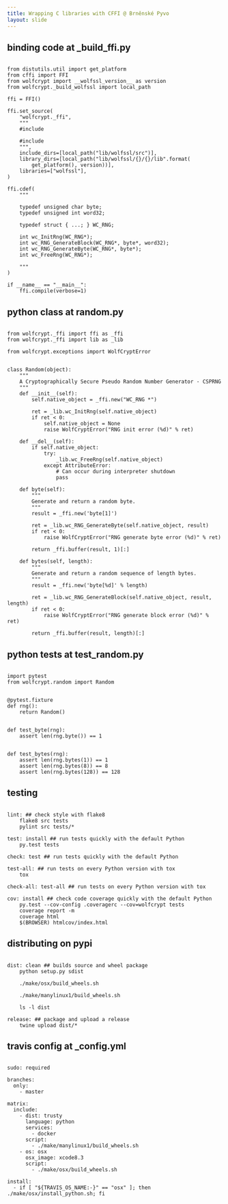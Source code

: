 ```yaml
---
title: Wrapping C libraries with CFFI @ Brněnské Pyvo
layout: slide
---
```


<section data-markdown data-transition="none"><script type="text/template">
  {% include img.html src="logos/pyvo.png" width="25%" %}

  ## Brněnské Pyvo

  ### Wrapping C libraries with CFFI

  <br>

  March 29, 2018
</script></section>

<section data-markdown data-transition="none"><script type="text/template">
  ## Who am I ?

  <div class="row">
    <div class="column">
      {% include img.html src="logos/avatar.png" width="90%" %}
    </div>
    <div class="column">
      <br><br><br><br>
      <h3>Moisés Guimarães</h3>
      <ul>
        <li>Software engineer&nbsp;&nbsp;&nbsp;&nbsp;&nbsp;&nbsp;&nbsp;&nbsp;&nbsp;&nbsp;&nbsp;&nbsp;&nbsp;&nbsp;&nbsp;</li>
        <li>Infosec specialist</li>
      </ul>
    </div>
  </div>
</script></section>

<section data-markdown data-transition="none"><script type="text/template">
  ## Who am I ?

  <div class="row">
    <div class="column">
      {% include img.html src="logos/avatulhu.png" width="90%" %}
    </div>
    <div class="column">
      <br><br><br><br>
      <h3>Moisés Guimarães</h3>
      <ul>
        <li>Software engineer&nbsp;&nbsp;&nbsp;&nbsp;&nbsp;&nbsp;&nbsp;&nbsp;&nbsp;&nbsp;&nbsp;&nbsp;&nbsp;&nbsp;&nbsp;</li>
        <li>Infosec specialist</li>
        <li>And many other things <font color="#00CC00">(;,;)</font></li>
      </ul>
    </div>
  </div>
</script></section>

<section data-markdown data-transition="none"><script type="text/template">
  ## Where am I from ?

  <div class="row">
    <div class="column">
      {% include img.html src="logos/jampa.png" width="90%" %}
    </div>
    <div class="column">
      <br><br><br><br>
      <h2>🇧🇷 Brasil</h2>
      <h3>João Pessoa - PB</h3>
    </div>
  </div>
</script></section>

<section data-markdown data-transition="none"><script type="text/template">
  ## Where am I from ?

  <div class="row">
    <div class="column">
      {% include img.html src="logos/jampa-centro.png" width="90%" %}
    </div>
    <div class="column">
      <br><br><br><br>
      <h2>🇧🇷 Brasil</h2>
      <h3>João Pessoa - PB</h3>
    </div>
  </div>
</script></section>

<section data-markdown data-transition="none"><script type="text/template">
  ## Where am I from ?

  <div class="row">
    <div class="column">
      {% include img.html src="logos/jampa-praia.png" width="90%" %}
    </div>
    <div class="column">
      <br><br><br><br>
      <h2>🇧🇷 Brasil</h2>
      <h3>João Pessoa - PB</h3>
    </div>
  </div>
</script></section>

<section data-markdown data-transition="none"><script type="text/template">
  # Why are we
  # here _TODAY_ ?
</script></section>

<section data-markdown data-transition="none"><script type="text/template">
  # we ❤️ 🐍&nbsp;&nbsp;
</script></section>
<section data-markdown data-transition="none"><script type="text/template">
  # we ❤️ 🍺&nbsp;&nbsp;
</script></section>

<section data-markdown data-transition="none"><script type="text/template">
  ## the problem

  <br>

  - Some libraries are written in C/C++

  - But we ❤️ 🐍 and **want to** code in 🐍
</script></section>

<section data-markdown data-transition="none"><script type="text/template">
  ## the options

  <br>

  [ CPython | ctypes | cffi | Cython ]
</script></section>

<section data-markdown data-transition="none"><script type="text/template">
  ## the choice

  <br>

  [ CPython | ctypes | **cffi** | Cython ]
</script></section>

<section data-markdown data-transition="none"><script type="text/template">
  ## where to start

  <br>

  {% include img.html src="logos/cookie.png" width="60%" %}
</script></section>

<section data-markdown data-transition="none"><script type="text/template">
  # the solution
</script></section>

<section>
<h2>binding code at _build_ffi.py</h2>

<pre><code class="python" data-trim data-noescape>
from distutils.util import get_platform
from cffi import FFI
from wolfcrypt import __wolfssl_version__ as version
from wolfcrypt._build_wolfssl import local_path

ffi = FFI()

ffi.set_source(
    "wolfcrypt._ffi",
    """
    #include <wolfssl/options.h>

    #include <wolfssl/wolfcrypt/random.h>
    """,
    include_dirs=[local_path("lib/wolfssl/src")],
    library_dirs=[local_path("lib/wolfssl/{}/{}/lib".format(
        get_platform(), version))],
    libraries=["wolfssl"],
)

ffi.cdef(
    """

    typedef unsigned char byte;
    typedef unsigned int word32;

    typedef struct { ...; } WC_RNG;

    int wc_InitRng(WC_RNG*);
    int wc_RNG_GenerateBlock(WC_RNG*, byte*, word32);
    int wc_RNG_GenerateByte(WC_RNG*, byte*);
    int wc_FreeRng(WC_RNG*);

    """
)

if __name__ == "__main__":
    ffi.compile(verbose=1)
</code></pre>
</section>

<section>
<h2>python class at random.py</h2>

<pre><code class="python" data-trim data-noescape>
from wolfcrypt._ffi import ffi as _ffi
from wolfcrypt._ffi import lib as _lib

from wolfcrypt.exceptions import WolfCryptError


class Random(object):
    """
    A Cryptographically Secure Pseudo Random Number Generator - CSPRNG
    """
    def __init__(self):
        self.native_object = _ffi.new("WC_RNG *")

        ret = _lib.wc_InitRng(self.native_object)
        if ret < 0:
            self.native_object = None
            raise WolfCryptError("RNG init error (%d)" % ret)

    def __del__(self):
        if self.native_object:
            try:
                _lib.wc_FreeRng(self.native_object)
            except AttributeError:
                # Can occur during interpreter shutdown
                pass

    def byte(self):
        """
        Generate and return a random byte.
        """
        result = _ffi.new('byte[1]')

        ret = _lib.wc_RNG_GenerateByte(self.native_object, result)
        if ret < 0:
            raise WolfCryptError("RNG generate byte error (%d)" % ret)

        return _ffi.buffer(result, 1)[:]

    def bytes(self, length):
        """
        Generate and return a random sequence of length bytes.
        """
        result = _ffi.new('byte[%d]' % length)

        ret = _lib.wc_RNG_GenerateBlock(self.native_object, result, length)
        if ret < 0:
            raise WolfCryptError("RNG generate block error (%d)" % ret)

        return _ffi.buffer(result, length)[:]
</code></pre>
</section>

<section>
<h2>python tests at test_random.py</h2>

<pre><code class="python" data-trim data-noescape>
import pytest
from wolfcrypt.random import Random


@pytest.fixture
def rng():
    return Random()


def test_byte(rng):
    assert len(rng.byte()) == 1


def test_bytes(rng):
    assert len(rng.bytes(1)) == 1
    assert len(rng.bytes(8)) == 8
    assert len(rng.bytes(128)) == 128
</code></pre>
</section>

<section>
<h2>testing</h2>

<pre><code class="yaml" data-trim data-noescape>
lint: ## check style with flake8
	flake8 src tests
	pylint src tests/*

test: install ## run tests quickly with the default Python
	py.test tests

check: test ## run tests quickly with the default Python

test-all: ## run tests on every Python version with tox
	tox

check-all: test-all ## run tests on every Python version with tox

cov: install ## check code coverage quickly with the default Python
	py.test --cov-config .coveragerc --cov=wolfcrypt tests
	coverage report -m
	coverage html
	$(BROWSER) htmlcov/index.html
</code></pre>
</section>

<section>
<h2>distributing on pypi</h2>

<pre><code class="yaml" data-trim data-noescape>
dist: clean ## builds source and wheel package
	python setup.py sdist
	
	./make/osx/build_wheels.sh

	./make/manylinux1/build_wheels.sh

	ls -l dist

release: ## package and upload a release
	twine upload dist/*
</code></pre>
</section>

<section>
<h2>travis config at _config.yml</h2>

<pre><code class="yaml" data-trim data-noescape>
sudo: required

branches:
  only:
    - master

matrix:
  include:
    - dist: trusty
      language: python
      services:
        - docker
      script:
        - ./make/manylinux1/build_wheels.sh
    - os: osx
      osx_image: xcode8.3
      script:
        - ./make/osx/build_wheels.sh

install:
  - if [ "${TRAVIS_OS_NAME:-}" == "osx" ]; then ./make/osx/install_python.sh; fi
</code></pre>
</section>

<section data-markdown data-transition="none"><script type="text/template">
  # Thanks

  ## and lets 🍺
</script></section>